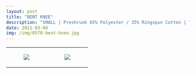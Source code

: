 ```yaml
---
layout: post
title: "BENT KNEE"
description: "SMALL | Preshrunk 65% Polyester / 35% Ringspun Cotton | Tultex"
date: 2021-03-08
img: /img/0578-bent-knee.jpg
---
```




<table style="width:100%;"><tr><td style="vertical-align:top;">
      <figure class="tmblr-full" data-orig-height="2048" data-orig-width="1365" data-orig-src="https://concertshirts.netlify.app/shirts/0578/0578-01.jpg"><img src="https://64.media.tumblr.com/15048682042b4a9cd502b9c2cc4e9010/28c38a5e008271e0-bf/s540x810/58fef99ab0f277b5433824b599c8d59ed3eada54.jpg" data-orig-height="2048" data-orig-width="1365" data-orig-src="https://concertshirts.netlify.app/shirts/0578/0578-01.jpg"/></figure></td>
    <td style="vertical-align:top;">
      <figure class="tmblr-full" data-orig-height="2048" data-orig-width="1365" data-orig-src="https://concertshirts.netlify.app/shirts/0578/0578-02.jpg"><img src="https://64.media.tumblr.com/edeb90bb29b8624022a34dc493b06fa0/28c38a5e008271e0-4f/s540x810/d056512594f099c563a7a04bd051764d5e118986.jpg" data-orig-height="2048" data-orig-width="1365" data-orig-src="https://concertshirts.netlify.app/shirts/0578/0578-02.jpg"/></figure></td>
  </tr></table>
